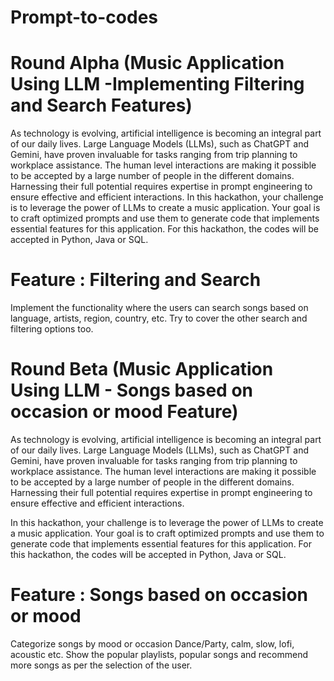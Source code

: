 # Prompt-to-codes
# Round Alpha (Music Application Using LLM -Implementing Filtering and Search Features)

As technology is evolving, artificial intelligence is becoming an integral part of our daily lives. Large Language Models (LLMs),
such as ChatGPT and Gemini, have proven invaluable for tasks ranging from trip planning to workplace assistance. 
The human level interactions are making it possible to be accepted by a large number of people in the different domains. 
Harnessing their full potential requires expertise in prompt engineering to ensure effective and efficient interactions.
In this hackathon, your challenge is to leverage the power of LLMs to create a music application.
Your goal is to craft optimized prompts and use them to generate code that implements essential features for this application.
For this hackathon, the codes will be accepted in Python, Java or SQL.

# Feature : Filtering and Search
Implement the functionality where the users can search songs based on language, artists, region, country, etc. 
Try to cover the other search and filtering options too.


# Round Beta (Music Application Using LLM - Songs based on occasion or mood Feature)

As technology is evolving, artificial intelligence is becoming an integral part of our daily lives. Large Language Models (LLMs), such as ChatGPT and Gemini, have proven invaluable for tasks ranging from trip planning to workplace assistance. The human level interactions are making it possible to be accepted by a large number of people in the different domains. Harnessing their full potential requires expertise in prompt engineering to ensure effective and efficient interactions.

In this hackathon, your challenge is to leverage the power of LLMs to create a music application. Your goal is to craft optimized prompts and use them to generate code that implements essential features for this application. For this hackathon, the codes will be accepted in Python, Java or SQL.

# Feature : Songs based on occasion or mood

Categorize songs by mood or occasion Dance/Party, calm, slow, lofi, acoustic etc. Show the popular playlists, popular songs and recommend more songs as per the selection of the user.

